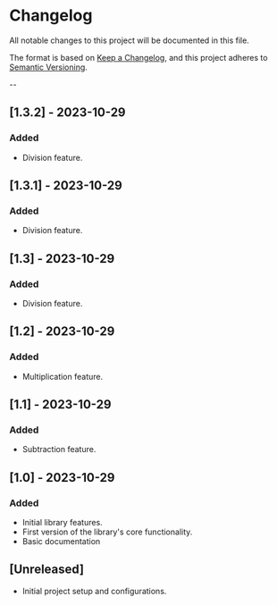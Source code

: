 # Changelog

All notable changes to this project will be documented in this file.

The format is based on [Keep a Changelog](https://keepachangelog.com/en/1.0.0/),
and this project adheres to [Semantic Versioning](https://semver.org/spec/v2.0.0.html).

--
## [1.3.2] - 2023-10-29

### Added

- Division feature.

## [1.3.1] - 2023-10-29

### Added

- Division feature.

## [1.3] - 2023-10-29

### Added

- Division feature.

## [1.2] - 2023-10-29

### Added

- Multiplication feature.

## [1.1] - 2023-10-29

### Added

- Subtraction feature.

## [1.0] - 2023-10-29

### Added

- Initial library features.
- First version of the library's core functionality.
- Basic documentation

## [Unreleased]

- Initial project setup and configurations.
